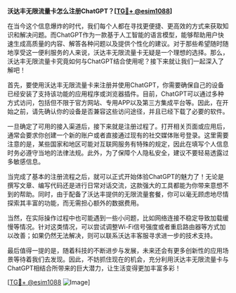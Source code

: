 **沃达丰无限流量卡怎么注册ChatGPT？[[TG💪+ @esim1088](https://t.me/s/esim1088)]**

在当今这个信息爆炸的时代，我们每个人都在寻找更便捷、更高效的方式来获取知识和解决问题。而ChatGPT作为一款基于人工智能的语言模型，能够帮助用户快速生成高质量的内容、解答各种问题以及提供个性化的建议。对于那些希望随时随地享受这一便利服务的人来说，沃达丰无限流量卡无疑是一个理想的选择。那么，沃达丰无限流量卡究竟如何与ChatGPT结合使用呢？接下来就让我们一起深入了解吧！

首先，要使用沃达丰无限流量卡来注册并使用ChatGPT，你需要确保自己的设备已经安装了支持该功能的应用程序或浏览器插件。目前，ChatGPT可以通过多种方式访问，包括但不限于官方网站、专用APP以及第三方集成平台等。因此，在开始之前，请先确认你的设备是否兼容这些访问途径，并且已经下载了必要的软件。

一旦确定了可用的接入渠道后，接下来就是注册过程了。打开相关页面或应用后，通常会要求你创建一个新的账户或者直接通过现有的社交媒体账号登录。这里需要注意的是，某些国家和地区可能对互联网服务有特殊的规定，因此在填写个人信息时务必遵守当地的法律法规。此外，为了保障个人隐私安全，建议不要轻易透露过多敏感信息。

当完成了基本的注册流程之后，就可以正式开始体验ChatGPT的魅力了！无论是撰写文章、编写代码还是进行日常对话交流，这款强大的工具都能为你带来意想不到的帮助。同时，由于配备了沃达丰提供的无限流量套餐，你可以毫无顾虑地尽情探索其丰富的功能，而无需担心额外的数据费用。

当然，在实际操作过程中也可能遇到一些小问题，比如网络连接不稳定导致加载缓慢等情况。针对这类情况，可以尝试调整Wi-Fi信号强度或者重启路由器等方式加以改善；如果仍然无法解决，则可以联系沃达丰客服寻求进一步的技术支持。

最后值得一提的是，随着科技的不断进步与发展，未来还会有更多创新性的应用场景等待着我们去发现。因此，不妨抓住现在的机会，充分利用沃达丰无限流量卡与ChatGPT相结合所带来的巨大潜力，让生活变得更加丰富多彩！

[[TG💪+ @esim1088](https://t.me/s/esim1088) ![Image](https://i.postimg.cc/4NQfJmqS/Snipaste-2025-05-13-00-14-12.png)]